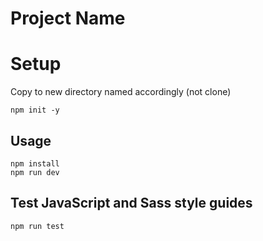 # Project Name

# Setup

Copy to new directory named accordingly (not clone)

    npm init -y


## Usage

    npm install
    npm run dev

## Test JavaScript and Sass style guides

    npm run test
